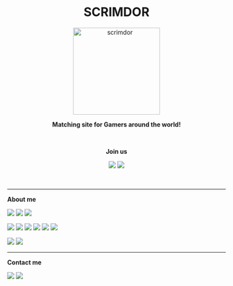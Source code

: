 <h1 align="center">SCRIMDOR</h1>
<p align="center">
 <a href="https://scrimdor.gg/" target="_blank"><img src="https://scrimdor.gg/image/default_original.png" alt="scrimdor" width="200" height="200"/></a>
 </p>
 <p align="center"><b>Matching site for Gamers around the world!</b></p>
 <br>
 <p align="center"><b>Join us</b></p>
 <p align="center">
  <a href="https://scrimdor.gg"><img src="https://img.shields.io/badge/SCRIMDOR-000000?style=flat-square&logo=ghostery&logoColor=white"/></a>
  <a href="https://discord.com/invite/FzKxq4XBUk"><img src="https://img.shields.io/badge/Discord-5865F2?style=flat-square&logo=discord&logoColor=white"/></a>
</p>

<br>
<hr>
 <p><b>About me</b></p>
 <p>
   <img src="https://img.shields.io/badge/Python-3776AB?style=flat-square&logo=python&logoColor=white"/>
   <img src="https://img.shields.io/badge/Javascript-F7DF1E?style=flat-square&logo=javascript&logoColor=white"/>
  <img src="https://img.shields.io/badge/C++-00599C?style=flat-square&logo=cplusplus&logoColor=white"/>
 </p>
 <p>
  <img src="https://img.shields.io/badge/Flask-000000?style=flat-square&logo=flask&logoColor=white"/>
  <img src="https://img.shields.io/badge/NodeJS-339933?style=flat-square&logo=node.js&logoColor=white"/>
  <img src="https://img.shields.io/badge/Nginx-009639?style=flat-square&logo=nginx&logoColor=white"/>
  <img src="https://img.shields.io/badge/Docker-2496ED?style=flat-square&logo=docker&logoColor=white"/>
  <img src="https://img.shields.io/badge/MySQL-4479A1?style=flat-square&logo=mysql&logoColor=white"/>
 <img src="https://img.shields.io/badge/Redis-DC382D?style=flat-square&logo=redis&logoColor=white"/>
 </p>
 <p>
  <img src="https://img.shields.io/badge/React-61DAFB?style=flat-square&logo=react&logoColor=white"/>
  <img src="https://img.shields.io/badge/jQuery-0769AD?style=flat-square&logo=jquery&logoColor=white"/>
 </p>
<hr>
<p><b>Contact me</b></p>
<p>
  <a href="mailto:romanceformoon1@gmail.com"><img src="https://img.shields.io/badge/Email-EA4335?style=flat-square&logo=gmail&logoColor=white"/></a>
 <a href="https://steamcommunity.com/id/lubbo12345"><img src="https://img.shields.io/badge/Steam-000000?style=flat-square&logo=steam&logoColor=white"/></a>
</p>
